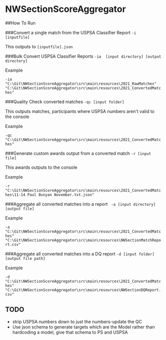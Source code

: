 # NWSectionScoreAggregator

##How To Run

###Convert a single match from the USPSA Classifier Report
```-i [inputfile]```

This outputs to ```[inputfile].json```

###Bulk Convert USPSA Classifier Reports
```-ia  [input directory] [output directory]```

Example

```-ia "C:\Git\NWSectionScoreAggregator\src\main\resources\2021_RawMatches" "C:\Git\NWSectionScoreAggregator\src\main\resources\2021_ConvertedMatches"```

###Quality Check converted matches
```-qc [input folder]```

This outputs matches, participants where USPSA numbers aren't valid to the console

Example

```-qc "C:\Git\NWSectionScoreAggregator\src\main\resources\2021_ConvertedMatches"```


###Generate custom awards output from a converted match
```-r [input file]```

This awards outputs to the console

Example

```-r "C:\Git\NWSectionScoreAggregator\src\main\resources\2021_ConvertedMatches\11-14 Paul Bunyan November.txt.json"```

###Aggregate all converted matches into a report
``` -a [input directory] [output file]```

Example

```-a "C:\Git\NWSectionScoreAggregator\src\main\resources\2021_ConvertedMatches" "C:\Git\NWSectionScoreAggregator\src\main\resources\NWSectionMatchReport.csv"```

###Aggregate all converted matches into a DQ report
```-d [input folder] [output file path]```

Example

```-d "C:\Git\NWSectionScoreAggregator\src\main\resources\2021_ConvertedMatches" "C:\Git\NWSectionScoreAggregator\src\main\resources\NWSectionDQReport.csv"```


## TODO
- strip USPSA numbers down to just the numbers-update the QC
- Use json schema to generate targets which are the Model rather than hardcoding a model, give that schema to PS and USPSA
